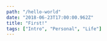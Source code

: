 ```yaml
---
path: "/hello-world"
date: "2018-06-23T17:00:00.962Z"
title: "First!"
tags: ["Intro", "Personal", "Life"]
---
```

